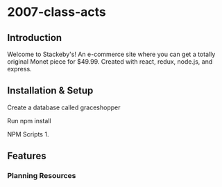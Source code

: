 # 2007-class-acts

## Introduction
Welcome to Stackeby's! An e-commerce site where you can get a totally original Monet piece for $49.99. Created with react, redux, node.js, and express.

## Installation & Setup

Create a database called graceshopper

Run npm install

NPM Scripts
1. 

## Features


### Planning Resources
